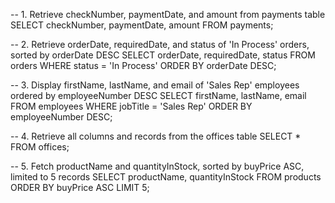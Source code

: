-- 1. Retrieve checkNumber, paymentDate, and amount from payments table
SELECT checkNumber, paymentDate, amount
FROM payments;

-- 2. Retrieve orderDate, requiredDate, and status of 'In Process' orders, sorted by orderDate DESC
SELECT orderDate, requiredDate, status
FROM orders
WHERE status = 'In Process'
ORDER BY orderDate DESC;

-- 3. Display firstName, lastName, and email of 'Sales Rep' employees ordered by employeeNumber DESC
SELECT firstName, lastName, email
FROM employees
WHERE jobTitle = 'Sales Rep'
ORDER BY employeeNumber DESC;

-- 4. Retrieve all columns and records from the offices table
SELECT *
FROM offices;

-- 5. Fetch productName and quantityInStock, sorted by buyPrice ASC, limited to 5 records
SELECT productName, quantityInStock
FROM products
ORDER BY buyPrice ASC
LIMIT 5;
